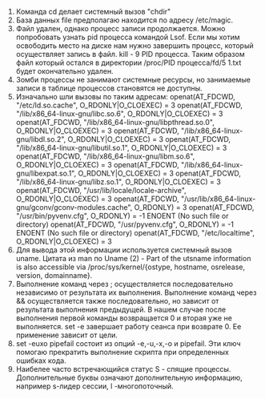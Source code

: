 1. Команда сd делает системный вызов "chdir"  
2. База данных file предполагаю находится по адресу /etc/magic.  
3. Файл удален, однако процесс записи продолжается. Можно попробовать узнать pid процесса командой Lsof. Если мы хотим освободить место на диске нам нужно завершить процесс, который осуществляет запись в файл. kill - 9 PID процесса. Таким образом файл который остался в директории /proc/PID процесса/fd/5 1.txt будет окончательно удален.  
4. Зомби процессы не занимают системные ресурсы, но занимаемые записи в таблице процессов становятся не доступны.  
5. Изначально шли вызовы по таким адресам:
openat(AT_FDCWD, "/etc/ld.so.cache", O_RDONLY|O_CLOEXEC) = 3
openat(AT_FDCWD, "/lib/x86_64-linux-gnu/libc.so.6", O_RDONLY|O_CLOEXEC) = 3
openat(AT_FDCWD, "/lib/x86_64-linux-gnu/libpthread.so.0", O_RDONLY|O_CLOEXEC) = 3
openat(AT_FDCWD, "/lib/x86_64-linux-gnu/libdl.so.2", O_RDONLY|O_CLOEXEC) = 3
openat(AT_FDCWD, "/lib/x86_64-linux-gnu/libutil.so.1", O_RDONLY|O_CLOEXEC) = 3
openat(AT_FDCWD, "/lib/x86_64-linux-gnu/libm.so.6", O_RDONLY|O_CLOEXEC) = 3
openat(AT_FDCWD, "/lib/x86_64-linux-gnu/libexpat.so.1", O_RDONLY|O_CLOEXEC) = 3
openat(AT_FDCWD, "/lib/x86_64-linux-gnu/libz.so.1", O_RDONLY|O_CLOEXEC) = 3
openat(AT_FDCWD, "/usr/lib/locale/locale-archive", O_RDONLY|O_CLOEXEC) = 3
openat(AT_FDCWD, "/usr/lib/x86_64-linux-gnu/gconv/gconv-modules.cache", O_RDONLY) = 3
openat(AT_FDCWD, "/usr/bin/pyvenv.cfg", O_RDONLY) = -1 ENOENT (No such file or directory)
openat(AT_FDCWD, "/usr/pyvenv.cfg", O_RDONLY) = -1 ENOENT (No such file or directory)
openat(AT_FDCWD, "/etc/localtime", O_RDONLY|O_CLOEXEC) = 3
6. Для вывода этой информации используется системный вызов uname. Цитата из man по Uname (2) - Part of the utsname information is also accessible via /proc/sys/kernel/{ostype, hostname, osrelease, version, domainname}.
7. Выполнение команд через ; осуществляется последовательно независимо от результата их выполнения. Выполнение команд через && осуществляется также последовательно, но зависит от результата выполнения предыдущей. В нашем случае после выполнения первой команды возвращается 0 и вторая уже не выполняется. set -e завершает работу сеанса при возврате 0. Ее применение зависит от цели.  
8. set -euxo pipefail состоит из опций -e,-u,-x,-o и pipefail. Эти ключ помогаю прекратить выполнение скрипта при определенных ошибках кода.  
9. Наибелее часто встречающийся статус S - спящие процессы. Дополнительные буквы означают дополнительную информацию, например s-лидер сессии, l -многопоточный.
